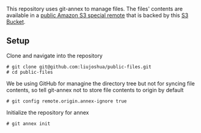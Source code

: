 This repository uses git-annex to manage files. The files' contents are available in a [public Amazon S3 special remote](https://git-annex.branchable.com/tips/public_Amazon_S3_remote/) that is backed by this [S3 Bucket](http://s3.amazonaws.com/liujoshua-public-files?prefix=git-annex).

## Setup 
Clone and navigate into the repository

    # git clone git@github.com:liujoshua/public-files.git
    # cd public-files
    
We be using GitHub for managine the directory tree but not for syncing file contents, so tell git-annex not to store file contents to origin by default

    # git config remote.origin.annex-ignore true
    
Initialize the repository for  annex

    # git annex init
    

